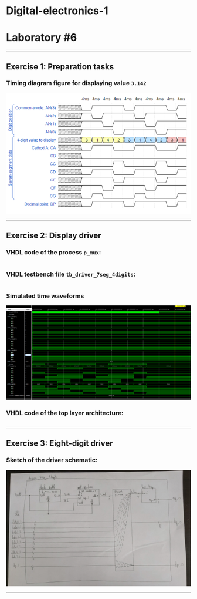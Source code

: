 # **Digital-electronics-1**
# **Laboratory #6**


------------------------------------------------------------------------
## **Exercise 1: Preparation tasks**

### **Timing diagram figure for displaying value ```3.142```**
![Simulated time waveforms](https://github.com/TaaviSalum/Digital-electronics-1/blob/main/Labs/06-display_driver/Pictures/Ex1.png)





------------------------------------------------------------------------
## **Exercise 2: Display driver**

### **VHDL code of the process ```p_mux```:**
```vhdl 

```


### **VHDL testbench file ```tb_driver_7seg_4digits```:**
```vhdl 

```


### **Simulated time waveforms**
![Simulated time waveforms](https://github.com/TaaviSalum/Digital-electronics-1/blob/main/Labs/06-display_driver/Pictures/Ex2.png)


### **VHDL code of the top layer architecture:**
```vhdl 

``` 





------------------------------------------------------------------------
## **Exercise 3: Eight-digit driver**

### **Sketch of the driver schematic:**
![Sketch of the driver schematic](https://github.com/TaaviSalum/Digital-electronics-1/blob/main/Labs/06-display_driver/Pictures/Ex3.jpg)





------------------------------------------------------------------------
